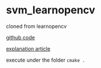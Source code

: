 # svm_learnopencv
cloned from learnopencv

[github code](https://github.com/spmallick/learnopencv/tree/master/digits-classification)

[explanation article](https://learnopencv.com/handwritten-digits-classification-an-opencv-c-python-tutorial/)

execute under the folder `cmake .`
